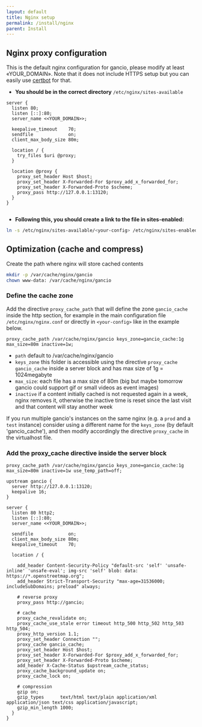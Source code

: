 ```yaml
---
layout: default
title: Nginx setup
permalink: /install/nginx
parent: Install
---
```




##  Nginx proxy configuration
This is the default nginx configuration for gancio, please modify at least «YOUR_DOMAIN». Note that it does not include HTTPS setup but you can easily use [certbot](https://certbot.eff.org/) for that.

- __You should be in the correct directory__
`/etc/nginx/sites-available`

```nginx
server {
  listen 80;
  listen [::]:80;
  server_name <<YOUR_DOMAIN>>;

  keepalive_timeout    70;
  sendfile             on;
  client_max_body_size 80m;

  location / {
    try_files $uri @proxy;
  }

  location @proxy {
    proxy_set_header Host $host;
    proxy_set_header X-Forwarded-For $proxy_add_x_forwarded_for;
    proxy_set_header X-Forwarded-Proto $scheme;
    proxy_pass http://127.0.0.1:13120;
  }
}


```

- __Following this, you should create a link to the file in sites-enabled:__
```bash
ln -s /etc/nginx/sites-available/<your-config> /etc/nginx/sites-enabled/
```


## Optimization (cache and compress)
Create the path where nginx will store cached contents
```bash
mkdir -p /var/cache/nginx/gancio
chown www-data: /var/cache/nginx/gancio
```

### Define the cache zone
Add the directive `proxy_cache_path` that will define the zone `gancio_cache` inside the http section, for example in the main configuration file `/etc/nginx/nginx.conf` or directly in `<your-config>` like in the example below.

```nginx
proxy_cache_path /var/cache/nginx/gancio keys_zone=gancio_cache:1g max_size=80m inactive=1w;
```

- `path` default to /var/cache/nginx/gancio 
- `keys_zone` this folder is accessible using the directive `proxy_cache gancio_cache` inside a server block and has max size of 1g = 1024megabyte
- `max_size`: each file has a max size of 80m (big but maybe tomorrow gancio could support gif or small videos as event images)
- `inactive` if a content initially cached is not requested again in a week, nginx removes it, otherwise the inactive time is reset since the last visit and that content will stay another week

If you run multiple gancio's instances on the same nginx (e.g. a `prod` and a `test` instance) consider using a different name for the `keys_zone` (by default 'gancio_cache'), and then modify accordingly the directive `proxy_cache` in the virtualhost file.

### Add the proxy_cache directive inside the server block

```nginx
proxy_cache_path /var/cache/nginx/gancio keys_zone=gancio_cache:1g max_size=80m inactive=1w use_temp_path=off;

upstream gancio {
  server http://127.0.0.1:13120;
  keepalive 16;
}

server {
  listen 80 http2;
  listen [::]:80;
  server_name <<YOUR_DOMAIN>>;

  sendfile             on;
  client_max_body_size 80m;
  keepalive_timeout    70;

  location / {

    add_header Content-Security-Policy "default-src 'self' 'unsafe-inline' 'unsafe-eval'; img-src 'self' blob: data: https://*.openstreetmap.org";
    add_header Strict-Transport-Security "max-age=31536000; includeSubDomains; preload" always;

    # reverse proxy
    proxy_pass http://gancio;

    # cache    
    proxy_cache_revalidate on;
    proxy_cache_use_stale error timeout http_500 http_502 http_503 http_504;
    proxy_http_version 1.1;
    proxy_set_header Connection "";
    proxy_cache gancio_cache;
    proxy_set_header Host $host;
    proxy_set_header X-Forwarded-For $proxy_add_x_forwarded_for;
    proxy_set_header X-Forwarded-Proto $scheme;
    add_header X-Cache-Status $upstream_cache_status;
    proxy_cache_background_update on;
    proxy_cache_lock on;

    # compression
    gzip on;
    gzip_types      text/html text/plain application/xml application/json text/css application/javascript;
    gzip_min_length 1000;
  }
}
```
